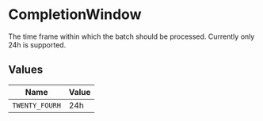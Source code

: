 # CompletionWindow

The time frame within which the batch should be processed. Currently only 24h is supported.


## Values

| Name           | Value          |
| -------------- | -------------- |
| `TWENTY_FOURH` | 24h            |